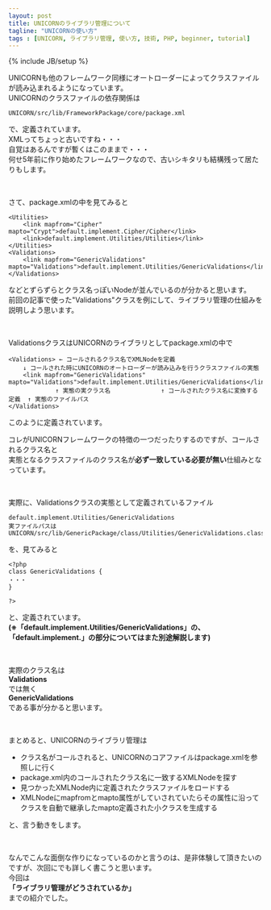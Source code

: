 ```yaml
---
layout: post
title: UNICORNのライブラリ管理について
tagline: "UNICORNの使い方"
tags : [UNICORN, ライブラリ管理, 使い方, 技術, PHP, beginner, tutorial]
---
```

{% include JB/setup %}

UNICORNも他のフレームワーク同様にオートローダーによってクラスファイルが読み込まれるようになっています。  
UNICORNのクラスファイルの依存関係は

```
UNICORN/src/lib/FrameworkPackage/core/package.xml

```

で、定義されています。  
XMLってちょっと古いですね・・・  
自覚はあるんですが暫くはこのままで・・・  
何せ5年前に作り始めたフレームワークなので、古いシキタリも結構残って居たりもします。

&nbsp;

さて、package.xmlの中を見てみると

```
<Utilities>
	<link mapfrom="Cipher" mapto="Crypt">default.implement.Cipher/Cipher</link>
	<link>default.implement.Utilities/Utilities</link>
</Utilities>
<Validations>
	<link mapfrom="GenericValidations" mapto="Validations">default.implement.Utilities/GenericValidations</link>
</Validations>

```

などとずらずらとクラス名っぽいNodeが並んでいるのが分かると思います。  
前回の記事で使った"Validations"クラスを例にして、ライブラリ管理の仕組みを説明しよう思います。

&nbsp;

ValidationsクラスはUNICORNのライブラリとしてpackage.xmlの中で

```
<Validations> ← コールされるクラス名でXMLNodeを定義
	↓ コールされた時にUNICORNのオートローダーが読み込みを行うクラスファイルの実態
	<link mapfrom="GenericValidations" mapto="Validations">default.implement.Utilities/GenericValidations</link>
	         ↑ 実態の実クラス名              ↑ コールされたクラス名に変換する定義  ↑ 実態のファイルパス
</Validations>

```

このように定義されています。

コレがUNICORNフレームワークの特徴の一つだったりするのですが、コールされるクラス名と  
実態となるクラスファイルのクラス名が**必ず一致している必要が無い**仕組みとなっています。

&nbsp;

実際に、Validationsクラスの実態として定義されているファイル

```
default.implement.Utilities/GenericValidations
実ファイルパスは
UNICORN/src/lib/GenericPackage/class/Utilities/GenericValidations.class.php

```

を、見てみると

```
<?php
class GenericValidations {
・・・
}

?>

```

と、定義されています。  
**(※「default.implement.Utilities/GenericValidations」の、 「default.implement.」の部分についてはまた別途解説します)**

&nbsp;

実際のクラス名は  
**Validations**  
では無く  
**GenericValidations**  
である事が分かると思います。

&nbsp;

まとめると、UNICORNのライブラリ管理は

- クラス名がコールされると、UNICORNのコアファイルはpackage.xmlを参照しに行く
- package.xml内のコールされたクラス名に一致するXMLNodeを探す
- 見つかったXMLNode内に定義されたクラスファイルをロードする
- XMLNodeにmapfromとmapto属性がしていされていたらその属性に沿ってクラスを自動で継承したmapto定義された小クラスを生成する

と、言う動きをします。

&nbsp;

なんでこんな面倒な作りになっているのかと言うのは、是非体験して頂きたいのですが、次回にでも詳しく書こうと思います。  
今回は  
**「ライブラリ管理がどうされているか」**  
までの紹介でした。

&nbsp;
